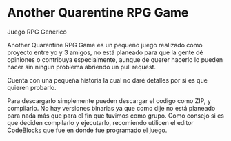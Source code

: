 # Another Quarentine RPG Game
Juego RPG Generico

Another Quarentine RPG Game es un pequeño juego realizado como proyecto entre yo y 3 amigos, no está planeado para que la gente dé opiniones o contribuya especialmente, aunque de querer hacerlo lo pueden hacer sin ningun problema abriendo un pull request.

Cuenta con una pequeña historia la cual no daré detalles por si es que quieren probarlo.

Para descargarlo simplemente pueden descargar el codigo como ZIP, y compilarlo. No hay versiones binarias ya que como dije no está planeado para nada más que para el fin que tuvimos como grupo.
Como consejo si es que deciden compilarlo y ejecutarlo, recomiendo utilicen el editor CodeBlocks que fue en donde fue programado el juego.
